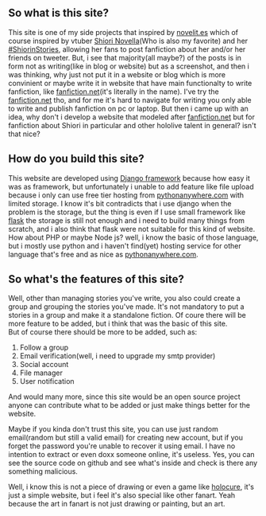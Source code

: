 ## So what is this site?
This site is one of my side projects that inspired by [novelit.es](https://novelit.es) which of course inspired by vtuber [Shiori Novella](https://twitter.com/shiorinovella)(Who is also my favorite) and her [#ShiorinStories](https://twitter.com/hashtag/ShiorinStories?src=hashtag_click), allowing her fans to post fanfiction about her and/or her friends on tweeter. 
But, i see that majority(all maybe?) of the posts is in form not as writing(like in blog or website) but as a screenshot, and then i was thinking, why just not put it in a website or blog which is more convinient or maybe write it in website that have main functionalty to write fanfiction, like [fanfiction.net](https://www.fanfiction.net/)(it's literally in the name). I've try the [fanfiction.net](https://www.fanfiction.net/) tho, and for me it's hard to navigate for writing you only able to write and publish fanfiction on pc or laptop. But then i came up with an idea, why don't i develop a website that modeled after [fanfiction.net](https://www.fanfiction.net/) but for fanfiction about Shiori in particular and other hololive talent in general? isn't that nice?

## How do you build this site?
This website are developed using [Django framework](https://www.djangoproject.com) because how easy it was as framework, but unfortunately i unable to add feature like file upload because i only can use free tier hosting from [pythonanywhere.com](https://www.pythonanywhere.com) with limited storage. I know it's bit contradicts that i use django when the problem is the storage, but the thing is even if I use small framework like [flask](https://flask.palletsprojects.com/) the storage is still not enough and i need to build many things from scratch, and i also think that flask were not suitable for this kind of website. How about PHP or maybe Node js? well, i know the basic of those language, but i mostly use python and i haven't find(yet) hosting service for other language that's free and as nice as [pythonanywhere.com](https://www.pythonanywhere.com).

## So what's the features of this site?
Well, other than managing stories you've write, you also could create a group and grouping the stories you've made. It's not mandatory to put a stories in a group and make it a standalone fiction. Of coure there will be more feature to be added, but i think that was the basic of this site.  
But of course there should be more to be added, such as: 

1. Follow a group
2. Email verification(well, i need to upgrade my smtp provider)
3. Social account
4. File manager
5. User notification

And would many more, since this site would be an open source project anyone can contribute what to be added or just make things better for the website.

Maybe if you kinda don't trust this site, you can use just random email(random but still a valid email) for creating new account, but if you forget the password you're unable to recover it using email. I have no intention to extract or even doxx someone online, it's useless. Yes, you can see the source code on github and see what's inside and check is there any something malicious.

Well, i know this is not a piece of drawing or even a game like [holocure](https://kay-yu.itch.io/holocure), it's just a simple website, but i feel it's also special like other fanart. Yeah because the art in fanart is not just drawing or painting, but an art.